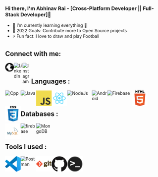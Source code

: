 ### Hi there, I'm Abhinav Rai - [Cross-Platform Developer  || Full-Stack Developer]👋

- 🌱 I’m currently learning everything 🤣
- 🥅 2022 Goals: Contribute more to Open Source projects
- ⚡ Fun fact: I love to draw and play Football

## Connect with me:

<img align="left" alt="" width="28px" src="https://raw.githubusercontent.com/iconic/open-iconic/master/svg/globe.svg" />
<img align="left" alt=" LinkedIn" width="28px" src="https://cdn.jsdelivr.net/npm/simple-icons@v3/icons/linkedin.svg" />
<img align="left" alt=" Instagram" width="28px" src="https://cdn.jsdelivr.net/npm/simple-icons@v3/icons/instagram.svg" />

<br/>

## Languages :
<img align="left" alt="Cpp" width="50px" src="https://upload.wikimedia.org/wikipedia/commons/thumb/1/18/ISO_C%2B%2B_Logo.svg/306px-ISO_C%2B%2B_Logo.svg.png" />
<img align="left" alt="Java" width="50px" src="https://brandslogos.com/wp-content/uploads/images/large/java-logo-1.png" />
<img align="left" alt="JavaScript" width="50px" src="https://raw.githubusercontent.com/github/explore/80688e429a7d4ef2fca1e82350fe8e3517d3494d/topics/javascript/javascript.png" />
<img align="left" alt="React" width="50px" src="https://raw.githubusercontent.com/github/explore/80688e429a7d4ef2fca1e82350fe8e3517d3494d/topics/react/react.png" />
<img align="left" alt="NodeJs" width="80px" src="https://upload.wikimedia.org/wikipedia/commons/thumb/d/d9/Node.js_logo.svg/1280px-Node.js_logo.svg.png" />
<!-- <img align="left" alt="Express Js" width="80px" src="https://www.sohamkamani.com/static/65137ed3c844d05124dcfdab28263c21/38cea/express-routing-logo.png" /> -->
<img align="left" alt="Android" width="50px" src="https://cdn.freebiesupply.com/logos/large/2x/android-logo-png-transparent.png" />
<img align="left" alt="Firebase" width="80px" src="https://upload.wikimedia.org/wikipedia/commons/1/17/Google-flutter-logo.png" />
<img align="left" alt="HTML5" width="50px" src="https://raw.githubusercontent.com/github/explore/80688e429a7d4ef2fca1e82350fe8e3517d3494d/topics/html/html.png" />
<img align="left" alt="CSS3" width="50px" src="https://raw.githubusercontent.com/github/explore/80688e429a7d4ef2fca1e82350fe8e3517d3494d/topics/css/css.png" />

<br/>
<br/>

## Databases :
<img align="left" alt="MySQL" width="50px" src="https://raw.githubusercontent.com/github/explore/80688e429a7d4ef2fca1e82350fe8e3517d3494d/topics/mysql/mysql.png" />
<img align="left" src="https://www.vectorlogo.zone/logos/firebase/firebase-icon.svg" alt="firebase" width="50px" />
<img align="left" alt="MongoDB" width="50px" src="https://cdn.icon-icons.com/icons2/2415/PNG/512/mongodb_original_wordmark_logo_icon_146425.png" />

<br/>
<br/>

## Tools I used :
<img align="left" alt="Visual Studio Code" width="50px" src="https://raw.githubusercontent.com/github/explore/80688e429a7d4ef2fca1e82350fe8e3517d3494d/topics/visual-studio-code/visual-studio-code.png" />
<img align="left" alt="Postman" width="50px" src="https://seeklogo.com/images/P/postman-logo-F43375A2EB-seeklogo.com.png" />
<img align="left" alt="Git" width="50px" src="https://raw.githubusercontent.com/github/explore/80688e429a7d4ef2fca1e82350fe8e3517d3494d/topics/git/git.png" />
<img align="left" alt="GitHub" width="50px" src="https://raw.githubusercontent.com/github/explore/78df643247d429f6cc873026c0622819ad797942/topics/github/github.png" />
<img align="left" alt="Terminal" width="50px" src="https://raw.githubusercontent.com/github/explore/80688e429a7d4ef2fca1e82350fe8e3517d3494d/topics/terminal/terminal.png" />


\
&nbsp;
\
&nbsp;

<img src="https://github-readme-stats.vercel.app/api/top-langs/?username=Lyghtjr&layout=compact?hide=jupyter%20notebook" alt="" />
<img src="https://github-readme-stats.vercel.app/api?username=Lyghtjr&show_icons=true" alt=""/>
<img src="https://github-readme-streak-stats.herokuapp.com/?user=Lyghtjr&" alt=""/>


